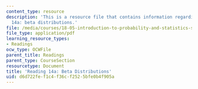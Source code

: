 ```yaml
---
content_type: resource
description: 'This is a resource file that contains information regarding reading
  14a: beta distributions.'
file: /media/courses/18-05-introduction-to-probability-and-statistics-spring-2014/d6d722fef1c4f36cf2525bfe0b4f905a_MIT18_05S14_Reading14a.pdf
file_type: application/pdf
learning_resource_types:
- Readings
ocw_type: OCWFile
parent_title: Readings
parent_type: CourseSection
resourcetype: Document
title: 'Reading 14a: Beta Distributions'
uid: d6d722fe-f1c4-f36c-f252-5bfe0b4f905a
---
```

